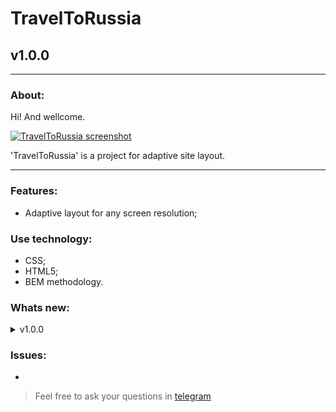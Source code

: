 # TravelToRussia
## v1.0.0
---
  
### About:

Hi! And wellcome. 

[![TravelToRussia screenshot](https://avatars.mds.yandex.net/get-pdb/2890435/f5233a90-e056-46d9-9d1a-8504aa64b0f3/s1200 "github.io/travel-to-russia")](https://frontandrew.github.io/travel-to-russia/)

'TravelToRussia' is a project for adaptive site layout.

---

### Features:

- Adaptive layout for any screen resolution;

### Use technology:

- CSS;
- HTML5;
- BEM methodology.

### Whats new:

<details>
    <summary>v1.0.0</summary>
    <li>Relise vertion</li>
</details>

### Issues:

-

> Feel free to ask your questions in [telegram](http://t.me/frontandrew)
